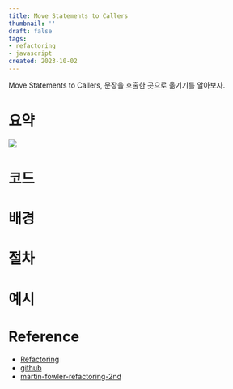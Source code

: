```yaml
---
title: Move Statements to Callers
thumbnail: ''
draft: false
tags:
- refactoring
- javascript
created: 2023-10-02
---
```


Move Statements to Callers, 문장을 호출한 곳으로 옮기기를 알아보자.

# 요약

![](Refactoring_37_MoveStatementsToCallers_0.png)

# 코드

# 배경

# 절차

# 예시

# Reference

* [Refactoring](https://product.kyobobook.co.kr/detail/S000001810241)
* [github](https://github.com/WegraLee/Refactoring)
* [martin-fowler-refactoring-2nd](https://github.com/wickedwukong/martin-fowler-refactoring-2nd)
